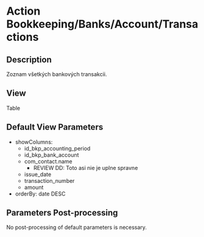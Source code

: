 # Action Bookkeeping/Banks/Account/Transactions

## Description

Zoznam všetkých bankových transakcii.

## View

Table

## Default View Parameters

* showColumns:
  * id_bkp_accounting_period
  * id_bkp_bank_account
  * com_contact.name
    * REVIEW DD: Toto asi nie je uplne spravne
  * issue_date
  * transaction_number
  * amount
* orderBy: date DESC

## Parameters Post-processing

No post-processing of default parameters is necessary.
